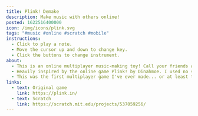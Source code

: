 ```yaml
---
title: Plink! Demake
description: Make music with others online!
posted: 1622516400000
icon: /img/icons/plink.svg
tags: "#music #online #scratch #mobile"
instructions:
  - Click to play a note.
  - Move the cursor up and down to change key.
  - Click the buttons to change instrument.
about:
  - This is an online multiplayer music-making toy! Call your friends and make music together!
  - Heavily inspired by the online game Plink! by Dinahmoe. I used no samples from the original game, I made them on Auxy and Beepbox.
  - This was the first multiplayer game I've ever made... or at least the first one where I actually knew what I was doing. :d
links:
  - text: Original game
    link: https://plink.in/
  - text: Scratch
    link: https://scratch.mit.edu/projects/537059256/
---
```

<scratch url="https://scratch.mit.edu/projects/537059256/"></scratch>